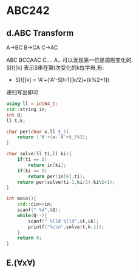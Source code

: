 # ABC242

## d.ABC Transform
A->BC
B->CA
C->AC

ABC
BCCAAC
C....
A..
可以发现第一位是周期变化的.  
S[t][k] 表示S串在第t次变化的k位字母,有:  
- S[t][k] = 'A'+('A'-S[t-1][k/2]+(k%2+1))  

递归写出即可

```cpp
using ll = int64_t;
std::string in;
int Q;
ll t,k;

char per(char x,ll t_){
    return ('A'+(x-'A'+t_)%3);
}

char solve(ll ti,ll ki){
    if(ti == 0)
        return in[ki];
    if(ki == 0)
        return per(in[0],ti);
    return per(solve(ti-1,ki/2),ki%2+1);
}

int main(){
    std::cin>>in;
    scanf(" %d",&Q);
    while(Q--){
        scanf(" %lld %lld",&t,&k);
        printf("%c\n",solve(t,k-1));
    }
    return 0;
}
```

## E.(∀x∀)


```cpp
```